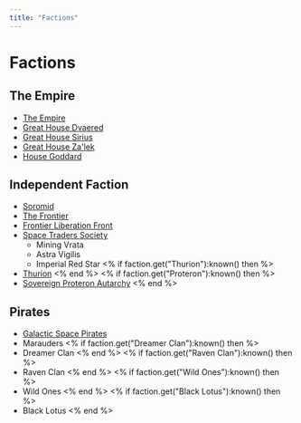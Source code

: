 ```yaml
---
title: "Factions"
---
```

# Factions

## The Empire

* [The Empire](lore/factions/empire)
* [Great House Dvaered](lore/factions/dvaered)
* [Great House Sirius](lore/factions/sirius)
* [Great House Za'lek](lore/factions/zalek)
* [House Goddard](lore/factions/goddard)

## Independent Faction

* [Soromid](lore/factions/soromid)
* [The Frontier](lore/factions/frontier)
* [Frontier Liberation Front](lore/factions/flf)
* [Space Traders Society](lore/factions/spacetraders)
   * Mining Vrata
   * Astra Vigilis
   * Imperial Red Star
<% if faction.get("Thurion"):known() then %>
* [Thurion](lore/factions/thurion)
<% end %>
<% if faction.get("Proteron"):known() then %>
* [Sovereign Proteron Autarchy](lore/factions/proteron)
<% end %>

## Pirates

* [Galactic Space Pirates](lore/factions/pirates)
* Marauders
<% if faction.get("Dreamer Clan"):known() then %>
* Dreamer Clan
<% end %>
<% if faction.get("Raven Clan"):known() then %>
* Raven Clan
<% end %>
<% if faction.get("Wild Ones"):known() then %>
* Wild Ones
<% end %>
<% if faction.get("Black Lotus"):known() then %>
* Black Lotus
<% end %>
